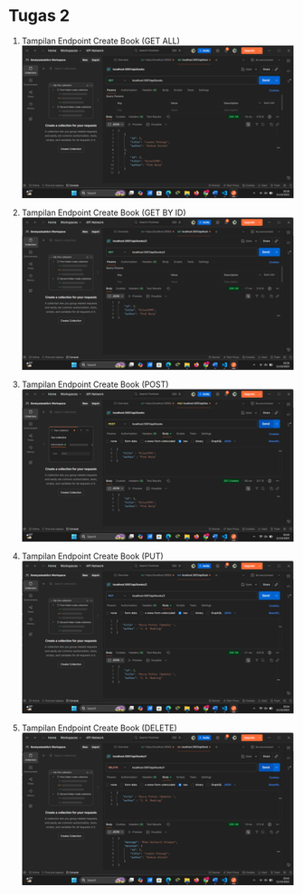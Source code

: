 # Tugas 2

1. Tampilan Endpoint Create Book (GET ALL)
![Tampilan Endpoint Create](Pict/hasilget.png)

2. Tampilan Endpoint Create Book (GET BY ID)
![Tampilan Endpoint Create](Pict/GetID.png)

3. Tampilan Endpoint Create Book (POST)
![Tampilan Endpoint Create](Pict/Post.png)

4. Tampilan Endpoint Create Book (PUT)
![Tampilan Endpoint Create](Pict/Put.png)

5. Tampilan Endpoint Create Book (DELETE)
![Tampilan Endpoint Create](Pict/Delete.png)